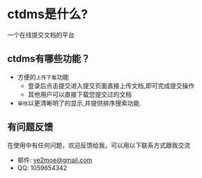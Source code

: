 # ctdms是什么?
一个在线提交文档的平台

## ctdms有哪些功能？

* 方便的`上传下载`功能
    *  登录后点击提交进入提交页面直接上传文档,即可完成提交操作
    *  其他用户可以直接下载您提交过的文档
* `审核`以更清晰明了的显示,并提供排序搜索功能.

## 有问题反馈
在使用中有任何问题，欢迎反馈给我，可以用以下联系方式跟我交流

* 邮件: ye2moe@gmail.com
* QQ: 1059654342
